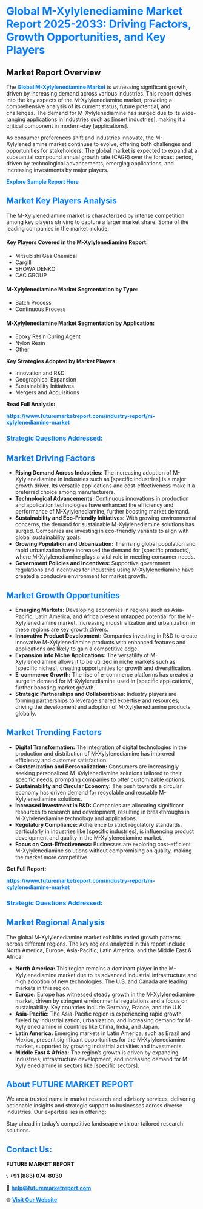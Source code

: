 <h1 style="color: #007BFF;">Global M-Xylylenediamine Market Report 2025-2033: Driving Factors, Growth Opportunities, and Key Players</h1>

<section id="overview">
<h2>Market Report Overview</h2>
<p>The <a href="https://www.futuremarketreport.com/industry-report/m-xylylenediamine-market" style="color: #007BFF; text-decoration: none;"><strong>Global M-Xylylenediamine Market</strong></a> is witnessing significant growth, driven by increasing demand across various industries. This report delves into the key aspects of the M-Xylylenediamine market, providing a comprehensive analysis of its current status, future potential, and challenges. The demand for M-Xylylenediamine has surged due to its wide-ranging applications in industries such as [insert industries], making it a critical component in modern-day [applications].</p>
<p>As consumer preferences shift and industries innovate, the M-Xylylenediamine market continues to evolve, offering both challenges and opportunities for stakeholders. The global market is expected to expand at a substantial compound annual growth rate (CAGR) over the forecast period, driven by technological advancements, emerging applications, and increasing investments by major players.</p>
</section>

<section id="overview">
<p><a href="https://www.futuremarketreport.com/request-sample/reportId=86867" style="color: #007BFF; text-decoration: none;"><strong>Explore Sample Report Here</strong></a></p>
</section>

<section id="key-players">
<h2 style="color: #007BFF;">Market Key Players Analysis</h2>
<p>The M-Xylylenediamine market is characterized by intense competition among key players striving to capture a larger market share. Some of the leading companies in the market include:</p>
<h4>Key Players Covered in the M-Xylylenediamine Report:</h4>
<ul><li>Mitsubishi Gas Chemical</li><li>Cargill</li><li>SHOWA DENKO</li><li>CAC GROUP</li></ul>
<h4>M-Xylylenediamine Market Segmentation by Type:</h4>
<ul><li>Batch Process</li><li>Continuous Process</li></ul>

<h4>M-Xylylenediamine Market Segmentation by Application:</h4>
<ul><li>Epoxy Resin Curing Agent</li><li>Nylon Resin</li><li>Other</li></ul>
<p><strong>Key Strategies Adopted by Market Players:</strong></p>
<ul>
<li>Innovation and R&D</li>
<li>Geographical Expansion</li>
<li>Sustainability Initiatives</li>
<li>Mergers and Acquisitions</li>
</ul>
</section>

<section>
<p><strong>Read Full Analysis: </strong></p><a href="https://www.futuremarketreport.com/industry-report/m-xylylenediamine-market" style="color: #007BFF; text-decoration: none;"><strong>https://www.futuremarketreport.com/industry-report/m-xylylenediamine-market</strong></a>
<h3 style="color: #007BFF;">Strategic Questions Addressed:</h3>
</section>

<section id="driving-factors">
<h2 style="color: #007BFF;">Market Driving Factors</h2>
<ul>
<li><strong>Rising Demand Across Industries:</strong> The increasing adoption of M-Xylylenediamine in industries such as [specific industries] is a major growth driver. Its versatile applications and cost-effectiveness make it a preferred choice among manufacturers.</li>
<li><strong>Technological Advancements:</strong> Continuous innovations in production and application technologies have enhanced the efficiency and performance of M-Xylylenediamine, further boosting market demand.</li>
<li><strong>Sustainability and Eco-Friendly Initiatives:</strong> With growing environmental concerns, the demand for sustainable M-Xylylenediamine solutions has surged. Companies are investing in eco-friendly variants to align with global sustainability goals.</li>
<li><strong>Growing Population and Urbanization:</strong> The rising global population and rapid urbanization have increased the demand for [specific products], where M-Xylylenediamine plays a vital role in meeting consumer needs.</li>
<li><strong>Government Policies and Incentives:</strong> Supportive government regulations and incentives for industries using M-Xylylenediamine have created a conducive environment for market growth.</li>
</ul>
</section>

<section id="growth-opportunities">
<h2 style="color: #007BFF;">Market Growth Opportunities</h2>
<ul>
<li><strong>Emerging Markets:</strong> Developing economies in regions such as Asia-Pacific, Latin America, and Africa present untapped potential for the M-Xylylenediamine market. Increasing industrialization and urbanization in these regions are key growth drivers.</li>
<li><strong>Innovative Product Development:</strong> Companies investing in R&D to create innovative M-Xylylenediamine products with enhanced features and applications are likely to gain a competitive edge.</li>
<li><strong>Expansion into Niche Applications:</strong> The versatility of M-Xylylenediamine allows it to be utilized in niche markets such as [specific niches], creating opportunities for growth and diversification.</li>
<li><strong>E-commerce Growth:</strong> The rise of e-commerce platforms has created a surge in demand for M-Xylylenediamine used in [specific applications], further boosting market growth.</li>
<li><strong>Strategic Partnerships and Collaborations:</strong> Industry players are forming partnerships to leverage shared expertise and resources, driving the development and adoption of M-Xylylenediamine products globally.</li>
</ul>
</section>

<section id="trending-factors">
<h2 style="color: #007BFF;">Market Trending Factors</h2>
<ul>
<li><strong>Digital Transformation:</strong> The integration of digital technologies in the production and distribution of M-Xylylenediamine has improved efficiency and customer satisfaction.</li>
<li><strong>Customization and Personalization:</strong> Consumers are increasingly seeking personalized M-Xylylenediamine solutions tailored to their specific needs, prompting companies to offer customizable options.</li>
<li><strong>Sustainability and Circular Economy:</strong> The push towards a circular economy has driven demand for recyclable and reusable M-Xylylenediamine solutions.</li>
<li><strong>Increased Investment in R&D:</strong> Companies are allocating significant resources to research and development, resulting in breakthroughs in M-Xylylenediamine technology and applications.</li>
<li><strong>Regulatory Compliance:</strong> Adherence to strict regulatory standards, particularly in industries like [specific industries], is influencing product development and quality in the M-Xylylenediamine market.</li>
<li><strong>Focus on Cost-Effectiveness:</strong> Businesses are exploring cost-efficient M-Xylylenediamine solutions without compromising on quality, making the market more competitive.</li>
</ul>
</section>

<section>
<p><strong>Get Full Report: </strong></p><a href="https://www.futuremarketreport.com/industry-report/m-xylylenediamine-market" style="color: #007BFF; text-decoration: none;"><strong>https://www.futuremarketreport.com/industry-report/m-xylylenediamine-market</strong></a>
<h3 style="color: #007BFF;">Strategic Questions Addressed:</h3>
</section>


<section id="regional-analysis">
<h2 style="color: #007BFF;">Market Regional Analysis</h2>
<p>The global M-Xylylenediamine market exhibits varied growth patterns across different regions. The key regions analyzed in this report include North America, Europe, Asia-Pacific, Latin America, and the Middle East & Africa:</p>
<ul>
<li><strong>North America:</strong> This region remains a dominant player in the M-Xylylenediamine market due to its advanced industrial infrastructure and high adoption of new technologies. The U.S. and Canada are leading markets in this region.</li>
<li><strong>Europe:</strong> Europe has witnessed steady growth in the M-Xylylenediamine market, driven by stringent environmental regulations and a focus on sustainability. Key countries include Germany, France, and the U.K.</li>
<li><strong>Asia-Pacific:</strong> The Asia-Pacific region is experiencing rapid growth, fueled by industrialization, urbanization, and increasing demand for M-Xylylenediamine in countries like China, India, and Japan.</li>
<li><strong>Latin America:</strong> Emerging markets in Latin America, such as Brazil and Mexico, present significant opportunities for the M-Xylylenediamine market, supported by growing industrial activities and investments.</li>
<li><strong>Middle East & Africa:</strong> The region’s growth is driven by expanding industries, infrastructure development, and increasing demand for M-Xylylenediamine in sectors like [specific sectors].</li>
</ul>
</section>

<footer>
<h2 style="color: #007BFF;">About FUTURE MARKET REPORT</h2>
<p>We are a trusted name in market research and advisory services, delivering actionable insights and strategic support to businesses across diverse industries. Our expertise lies in offering:</p>

<p>Stay ahead in today’s competitive landscape with our tailored research solutions.</p>

<h2 style="color: #007BFF;">Contact Us:</h2>
<p><strong>FUTURE MARKET REPORT</strong></p>
<p>📞 <strong>+91 (883) 074-8030</strong></p>
<p>📧 <strong><a href="mailto:help@futuremarketreport.com" style="color: #007BFF;">help@futuremarketreport.com</a></strong></p>
<p>🌐 <strong><a href="https://www.futuremarketreport.com/" style="color: #007BFF;">Visit Our Website</a></strong></p>
</footer>